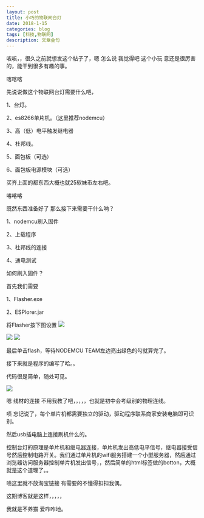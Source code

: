 ```yaml
---
layout: post
title: 小巧的物联网台灯
date: 2018-1-15
categories: blog
tags: [科技,物联网]
description: 文章金句
---
```

  
  咳咳，，很久之前就想发这个帖子了，嗯 怎么说 我觉得吧 这个小玩
意还是很厉害的，能干到很多有趣的事。


喀喀喀

  先说说做这个物联网台灯需要什么吧，

1、台灯。

2、es8266单片机。（这里推荐nodemcu）

3、高（低）电平触发继电器

4、杜邦线。

5、面包板（可选）

6、面包板电源模块（可选）

  买齐上面的都东西大概也就25软妹币左右吧。


喀喀喀

 既然东西准备好了 那么接下来需要干什么呐？

1、nodemcu刷入固件

2、上载程序

3、杜邦线的连接

4、通电测试

如何刷入固件？

首先我们需要

1、Flasher.exe

2、ESPlorer.jar


将Flasher按下图设置
<img src="https://boke-1255854593.cos.ap-shanghai.myqcloud.com/nodemcu/2.png">


<img src="https://boke-1255854593.cos.ap-shanghai.myqcloud.com/nodemcu/3.png">



<img src="https://boke-1255854593.cos.ap-shanghai.myqcloud.com/nodemcu/1.png">



最后单击flash，等待NODEMCU TEAM左边亮出绿色的勾就算完了。


 
接下来就是程序的编写了哈。。

代码很是简单，随处可见。


<img src="https://boke-1255854593.cos.ap-shanghai.myqcloud.com/nodemcu/5.png">

嗯 线材的连接 不用我教了吧，，，，，也就是初中会考级别的物理连线。


啧 忘记说了，每个单片机都需要独立的驱动，驱动程序联系商家安装电脑即可识别。

然后usb插电脑上连接刷机什么的。

控制台灯的原理是单片机和继电器连接，单片机发出高低电平信号，继电器接受信号然后控制电路开关。我们通过单片机的wifi服务搭建一个小型服务器，然后通过浏览器访问服务器控制单片机发出信号，，然后简单的html标签做的botton，大概就是这个道理了。。

啧这里就不放淘宝链接 有需要的不懂得扣扣我偶。

这期博客就是这样，，，，，

我就是不养猫 爱咋咋地。
